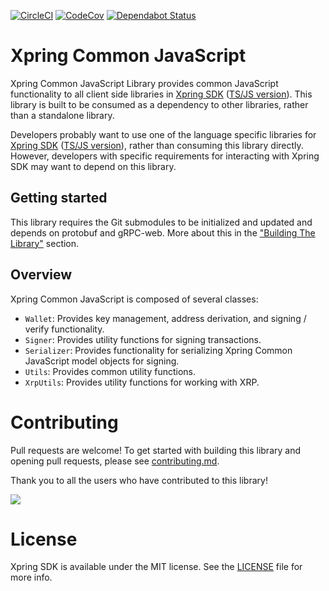 [![CircleCI](https://img.shields.io/circleci/build/github/xpring-eng/xpring-common-js/master?style=flat-square&token=0ed9e0790d44d163a5bf2793724fc85d98c3845b)](https://circleci.com/gh/xpring-eng/xpring-common-js/tree/master) [![CodeCov](https://img.shields.io/codecov/c/github/xpring-eng/xpring-common-js/master?style=flat-square&token=08b799e2895a4dd6add40c4621880c1a)](<(https://codecov.io/gh/xpring-eng/xpring-common-js)>)
[![Dependabot Status](https://img.shields.io/static/v1?label=Dependabot&message=enabled&color=success&style=flat-square&logo=dependabot)](https://dependabot.com)

# Xpring Common JavaScript

Xpring Common JavaScript Library provides common JavaScript functionality to all client side libraries in [Xpring SDK](https://github.com/xpring-eng/xpring-sdk) ([TS/JS version](https://github.com/xpring-eng/xpring-js)). This library is built to be consumed as a dependency to other libraries, rather than a standalone library.

Developers probably want to use one of the language specific libraries for [Xpring SDK](https://github.com/xpring-eng/xpring-sdk#client-side-libraries) ([TS/JS version](https://github.com/xpring-eng/xpring-js)), rather than consuming this library directly. However, developers with specific requirements for interacting with Xpring SDK may want to depend on this library.

## Getting started

This library requires the Git submodules to be initialized and updated and depends on protobuf and gRPC-web. More about this in the ["Building The Library"](https://github.com/xpring-eng/xpring-common-js/blob/master/CONTRIBUTING.md#building-the-library) section.

## Overview

Xpring Common JavaScript is composed of several classes:

- `Wallet`: Provides key management, address derivation, and signing / verify functionality.
- `Signer`: Provides utility functions for signing transactions.
- `Serializer`: Provides functionality for serializing Xpring Common JavaScript model objects for signing.
- `Utils`: Provides common utility functions.
- `XrpUtils`: Provides utility functions for working with XRP.

# Contributing

Pull requests are welcome! To get started with building this library and opening pull requests, please see [contributing.md](CONTRIBUTING.md).

Thank you to all the users who have contributed to this library!

<a href="https://github.com/xpring-eng/xpring-common-js/graphs/contributors">
  <img src="https://contributors-img.firebaseapp.com/image?repo=xpring-eng/xpring-common-js" />
</a>

# License

Xpring SDK is available under the MIT license. See the [LICENSE](LICENSE) file for more info.
